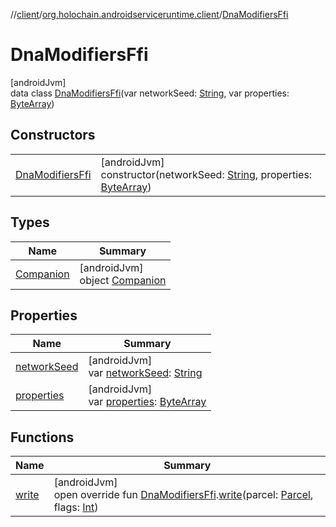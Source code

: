 //[client](../../../index.md)/[org.holochain.androidserviceruntime.client](../index.md)/[DnaModifiersFfi](index.md)

# DnaModifiersFfi

[androidJvm]\
data class [DnaModifiersFfi](index.md)(var networkSeed: [String](https://kotlinlang.org/api/core/kotlin-stdlib/kotlin/-string/index.html), var properties: [ByteArray](https://kotlinlang.org/api/core/kotlin-stdlib/kotlin/-byte-array/index.html))

## Constructors

| | |
|---|---|
| [DnaModifiersFfi](-dna-modifiers-ffi.md) | [androidJvm]<br>constructor(networkSeed: [String](https://kotlinlang.org/api/core/kotlin-stdlib/kotlin/-string/index.html), properties: [ByteArray](https://kotlinlang.org/api/core/kotlin-stdlib/kotlin/-byte-array/index.html)) |

## Types

| Name | Summary |
|---|---|
| [Companion](-companion/index.md) | [androidJvm]<br>object [Companion](-companion/index.md) |

## Properties

| Name | Summary |
|---|---|
| [networkSeed](network-seed.md) | [androidJvm]<br>var [networkSeed](network-seed.md): [String](https://kotlinlang.org/api/core/kotlin-stdlib/kotlin/-string/index.html) |
| [properties](properties.md) | [androidJvm]<br>var [properties](properties.md): [ByteArray](https://kotlinlang.org/api/core/kotlin-stdlib/kotlin/-byte-array/index.html) |

## Functions

| Name | Summary |
|---|---|
| [write](../-dna-modifiers-ffi-parceler/write.md) | [androidJvm]<br>open override fun [DnaModifiersFfi](index.md).[write](../-dna-modifiers-ffi-parceler/write.md)(parcel: [Parcel](https://developer.android.com/reference/kotlin/android/os/Parcel.html), flags: [Int](https://kotlinlang.org/api/core/kotlin-stdlib/kotlin/-int/index.html)) |
